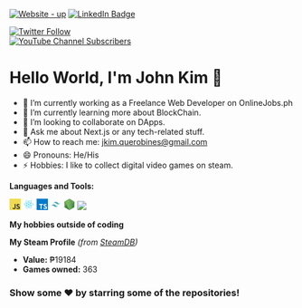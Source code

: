 [![Website - up](https://img.shields.io/static/v1?label=Website&message=up&color=2ea44f&logo=Github)](https://kkwebdev.xyz/)
[![LinkedIn Badge](https://img.shields.io/badge/LinkedIn-Profile-informational?style=flat&logo=linkedin&logoColor=white&color=0D76A8)](https://www.linkedin.com/in/john-kim-querobines-4507521b8/) 

[![Twitter Follow](https://img.shields.io/twitter/follow/Kerubi5s?style=social)](https://twitter.com/Kerubi5s)  
[![YouTube Channel Subscribers](https://img.shields.io/youtube/channel/subscribers/UCq7toWyiMLII5QqpFi-FiiQ?label=Subscribe&style=social)](https://www.youtube.com/channel/UCq7toWyiMLII5QqpFi-FiiQ)

# Hello World, I'm John Kim 👋

- 💼 I’m currently working as a Freelance Web Developer on OnlineJobs.ph
- 🌱 I’m currently learning more about BlockChain.
- 👯 I’m looking to collaborate on DApps.
- 💬 Ask me about Next.js or any tech-related stuff.
- 📫 How to reach me: jkim.querobines@gmail.com
- 😄 Pronouns: He/His
- ⚡ Hobbies: I like to collect digital video games on steam.

**Languages and Tools:**  

<code><img height="20" src="https://raw.githubusercontent.com/github/explore/80688e429a7d4ef2fca1e82350fe8e3517d3494d/topics/javascript/javascript.png"></code>
<code><img height="20" src="https://raw.githubusercontent.com/github/explore/80688e429a7d4ef2fca1e82350fe8e3517d3494d/topics/react/react.png"></code>
<code><img height="20" src="https://raw.githubusercontent.com/github/explore/80688e429a7d4ef2fca1e82350fe8e3517d3494d/topics/typescript/typescript.png"></code>
<code><img height="20" src="https://raw.githubusercontent.com/github/explore/80688e429a7d4ef2fca1e82350fe8e3517d3494d/topics/tailwind/tailwind.png"></code>
<code><img height="20" src="https://raw.githubusercontent.com/github/explore/80688e429a7d4ef2fca1e82350fe8e3517d3494d/topics/nodejs/nodejs.png"></code>
<code><img height="20" src="https://docs.soliditylang.org/en/v0.8.13/_static/logo.svg"></code>

**My hobbies outside of coding**

**My Steam Profile** *(from [SteamDB](https://steamdb.info/calculator/76561198436519545/?cc=ph))*
* **Value:** ₱19184
* **Games owned:** 363


### Show some ❤️ by starring some of the repositories!

